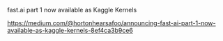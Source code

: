 fast.ai part 1 now available as Kaggle Kernels

https://medium.com/@hortonhearsafoo/announcing-fast-ai-part-1-now-available-as-kaggle-kernels-8ef4ca3b9ce6
